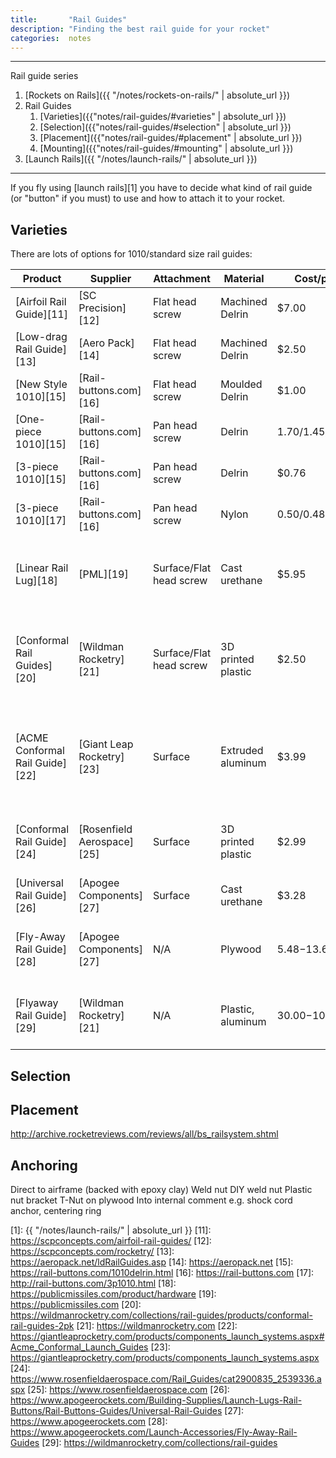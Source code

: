 ```yaml
---
title:       "Rail Guides"
description: "Finding the best rail guide for your rocket"
categories:  notes
---
```


---

Rail guide series

1. [Rockets on Rails]({{ "/notes/rockets-on-rails/" | absolute_url }})
2. Rail Guides
	1. [Varieties]({{"notes/rail-guides/#varieties" | absolute_url }})
	2. [Selection]({{"notes/rail-guides/#selection" | absolute_url }})
	3. [Placement]({{"notes/rail-guides/#placement" | absolute_url }})
	4. [Mounting]({{"notes/rail-guides/#mounting" | absolute_url }})
3. [Launch Rails]({{ "/notes/launch-rails/" | absolute_url }})

---

If you fly using [launch rails][1] you have to decide what kind of rail guide (or "button" if you must) to use and how to attach it to your rocket.

## Varieties

There are lots of options for 1010/standard size rail guides:

| Product                         | Supplier                   | Attachment              | Material           | Cost/pair         | Notes                                                      |
|---------------------------------|----------------------------|-------------------------|--------------------|-------------------|------------------------------------------------------------|
| [Airfoil Rail Guide][11]        | [SC Precision][12]         | Flat head screw         | Machined Delrin    | $7.00             | Teardrop shaped to reduce drag                             |
| [Low-drag Rail Guide][13]       | [Aero Pack][14]            | Flat head screw         | Machined Delrin    | $2.50             | Includes weld nuts                                         |
| [New Style 1010][15]            | [Rail-buttons.com][16]     | Flat head screw         | Moulded Delrin     | $1.00             | 10/pack, introductory price                                |
| [One-piece 1010][15]            | [Rail-buttons.com][16]     | Pan head screw          | Delrin             | $1.70/$1.45/$1.35 | 2/10/30 packs                                              |
| [3-piece 1010][15]              | [Rail-buttons.com][16]     | Pan head screw          | Delrin             | $0.76             | 10/pack                                                    |
| [3-piece 1010][17]              | [Rail-buttons.com][16]     | Pan head screw          | Nylon              | $0.50/$0.48/$0.46 | 10/30/50 packs                                             |
| [Linear Rail Lug][18]           | [PML][19]                  | Surface/Flat head screw | Cast urethane      | $5.95             | Can be screwed and/or epoxied on >= 38mm airframes         |
| [Conformal Rail Guides][20]     | [Wildman Rocketry][21]     | Surface/Flat head screw | 3D printed plastic | $2.50             | Can be screwed and/or epoxied; diameter not specified      |
| [ACME Conformal Rail Guide][22] | [Giant Leap Rocketry][23]  | Surface                 | Extruded aluminum  | $3.99             | 38mm to 7.5" diameter-specific; includes 3M adhesive strip |
| [Conformal Rail Guide][24]      | [Rosenfield Aerospace][25] | Surface                 | 3D printed plastic | $2.99             | 29mm to 5.54" LOC airframes; diameter specific             |
| [Universal Rail Guide][26]      | [Apogee Components][27]    | Surface                 | Cast urethane      | $3.28             | Any airframe size                                          |
| [Fly-Away Rail Guide][28]       | [Apogee Components][27]    | N/A                     | Plywood            | $5.48-$13.60      | Leaves rocket on rail exit; 13mm to 54mm sizes             |
| [Flyaway Rail Guide][29]        | [Wildman Rocketry][21]     | N/A                     | Plastic, aluminum  | $30.00-$100.00    | Leaves rocket on rail exit; 38mm to 98mm sizes             |

## Selection

## Placement

http://archive.rocketreviews.com/reviews/all/bs_railsystem.shtml

## Anchoring

Direct to airframe (backed with epoxy clay)
Weld nut
DIY weld nut
Plastic nut bracket
T-Nut on plywood
Into internal comment e.g. shock cord anchor, centering ring


[1]: {{ "/notes/launch-rails/" | absolute_url }}
[11]: https://scpconcepts.com/airfoil-rail-guides/
[12]: https://scpconcepts.com/rocketry/
[13]: https://aeropack.net/ldRailGuides.asp
[14]: https://aeropack.net
[15]: https://rail-buttons.com/1010delrin.html
[16]: https://rail-buttons.com
[17]: http://rail-buttons.com/3p1010.html
[18]: https://publicmissiles.com/product/hardware
[19]: https://publicmissiles.com
[20]: https://wildmanrocketry.com/collections/rail-guides/products/conformal-rail-guides-2pk
[21]: https://wildmanrocketry.com
[22]: https://giantleaprocketry.com/products/components_launch_systems.aspx#Acme_Conformal_Launch_Guides
[23]: https://giantleaprocketry.com/products/components_launch_systems.aspx
[24]: https://www.rosenfieldaerospace.com/Rail_Guides/cat2900835_2539336.aspx
[25]: https://www.rosenfieldaerospace.com
[26]: https://www.apogeerockets.com/Building-Supplies/Launch-Lugs-Rail-Buttons/Rail-Buttons-Guides/Universal-Rail-Guides
[27]: https://www.apogeerockets.com
[28]: https://www.apogeerockets.com/Launch-Accessories/Fly-Away-Rail-Guides
[29]: https://wildmanrocketry.com/collections/rail-guides

